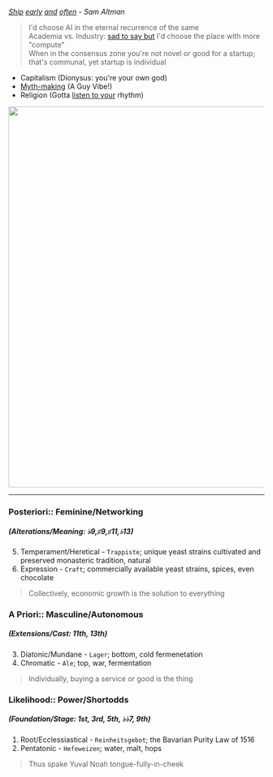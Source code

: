 *[Ship](https://www.ycombinator.com/blog/tips-ship-early-and-often/) [early](https://en.wikipedia.org/wiki/Release_early,_release_often) [and](https://www.youtube.com/watch?v=eAo8gnUCWzE) [often](https://www.youtube.com/watch?v=a6jeZ7m0ycw) - Sam Altman*

> I'd choose AI in the eternal recurrence of the same     
Academia vs. Industry: [sad to say but](https://www.youtube.com/watch?v=GLKoDkbS1Cg) I'd choose the place with more "compute"    
When in the consensus zone you're not novel or good for a startup; that's communal, yet startup is individual

- Capitalism (Dionysus: you're your own god)
- [Myth-making](https://www.youtube.com/watch?v=TYAKHLrr51w) (A Guy Vibe!)
- Religion (Gotta [listen to your](https://genius.com/Cece-winans-listen-with-your-heart-lyrics) rhythm)


<p align="center">
  <img src="https://jhustata.github.io/basic/_images/931e5210b5af8aebf9a0ddf56abccf41d6a44d371877c6f1d6db6a58d81cef4d.png" width="750"/>
</p>

---

### Posteriori:: Feminine/Networking
##### (Alterations/Meaning: ♭9,♯9,♯11,♭13) 
5. Temperament/Heretical - `Trappiste`; unique yeast strains cultivated and preserved monasteric tradition, natural
6. Expression - `Craft`; commercially available yeast strains, spices, even chocolate
> Collectively, economic growth is the solution to everything
### A Priori:: Masculine/Autonomous
##### (Extensions/Cast: 11th, 13th)
3. Diatonic/Mundane - `Lager`; bottom, cold fermenetation
4. Chromatic - `Ale`; top, war, fermentation
> Individually, buying a service or good is the thing
### Likelihood:: Power/Shortodds
##### (Foundation/Stage: 1st, 3rd, 5th, ♭♭7, 9th)
1. Root/Ecclessiastical - `Reinheitsgebot`; the Bavarian Purity Law of 1516
2. Pentatonic - `Hefeweizen`; water, malt, hops
>  Thus spake Yuval Noah tongue-fully-in-cheek

 
